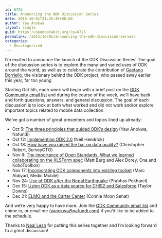 ```yaml
---
id: 6725
title: Announcing the ODK Discussion Series
date: 2015-10-01T21:25:49+00:00
author: Yaw Anokwa
layout: single
guid: https://opendatakit.org/?p=6725
permalink: /2015/10/01/announcing-the-odk-discussion-series/
categories:
  - Uncategorized
---
```

I&#8217;m excited to announce the launch of the ODK Discussion Series! The goal of the discussion series is to explore the many and varied uses of ODK around the world, as well as to celebrate the contribution of [Gaetano Borriello](https://news.cs.washington.edu/2015/02/01/remembering-gaetano-borriello/), the visionary behind the ODK project, who passed away earlier this year, far too young.

Starting Oct 5th, each week will begin with a brief post on the [ODK Community email list](http://groups.google.com/forum/#!forum/opendatakit) and during the course of the week, we&#8217;ll have back and forth questions, answers, and general discussion. The goal of each discussion is to look at both what worked and did not work and/or explore important topics related to mobile data collection.

We&#8217;ve got a number of great presenters and topics lined up already:

  * Oct 5: [The three principles that guided ODK&#8217;s design](https://groups.google.com/forum/#!topic/opendatakit/SXvGBuWqgEA) (Yaw Anokwa, Nafundi)
  * Oct 12: [Implementing ODK 2.0](https://groups.google.com/forum/#!topic/opendatakit/wYxcJ9XPR3M) (Neil Hendrick)
  * Oct 18: [How have you raised the bar on data quality?](https://groups.google.com/forum/#!topic/opendatakit/vgrexm3kbdY) (Christopher Robert, SurveyCTO)
  * Nov 8: [The importance of Open Standards. What we learned collaborating on the XLSForm spec](https://groups.google.com/forum/#!topic/opendatakit/z061CM9NVus) (Matt Berg and Alex Dorey, Ona and KoboToolbox)
  * Nov 17: [Incorporating ODK components into existing toolset](https://groups.google.com/forum/#!topic/opendatakit/qJU25truOGk) (Marc Abbyad, Medic Mobile)
  * Nov 24: [Use of ODK after the Nepal Earthquake](https://groups.google.com/forum/#!topic/opendatakit/T7WGCJU27VY) (Prabhas Pokharel)
  * Dec 15: [Using ODK as a data source for DHIS2 and Salesforce](https://groups.google.com/forum/#!topic/opendatakit/f0Z9PMcV198) (Taylor Downs)
  * Dec 21: [ELMO and the Carter Center](https://groups.google.com/forum/?hl=en#!topic/opendatakit/vNteGeb8Q6U) (Connie Moon Sehat)

And we&#8217;re very happy to have more. Join the [ODK Community email list](http://groups.google.com/forum/#!forum/opendatakit) and chime in, or email me (<yanokwa@nafundi.com>) if you&#8217;d like to be added to the schedule.

Thanks to [Neal Lesh](http://www.dimagi.com/team/usa/neal/) for putting this series together and I&#8217;m looking forward to a great discussion!